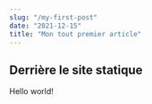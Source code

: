 ```yaml
---
slug: "/my-first-post"
date: "2021-12-15"
title: "Mon tout premier article"
---
```


## Derrière le site statique

Hello world!
